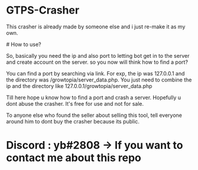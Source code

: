 # GTPS-Crasher
<p>This crasher is already made by someone else and i just re-make it as my own.</p>
# How to use?
<p>So, basically you need the ip and also port to letting bot get in to the server and create account on the server. so you now will think how to find a port?</p>
<p>You can find a port by searching via link. For exp, the ip was 127.0.0.1 and the directory was /growtopia/server_data.php. You just need to combine the ip and the directory like 127.0.0.1/growtopia/server_data.php</p>
<p></p>
<p>Till here hope u know how to find a port and crash a server. Hopefully u dont abuse the crasher. It's free for use and not for sale.</p>
<p>To anyone else who found the seller about selling this tool, tell everyone around him to dont buy the crasher because its public.</p>
<p></p>
<h1>Discord : yb#2808 -> If you want to contact me about this repo</h1>
